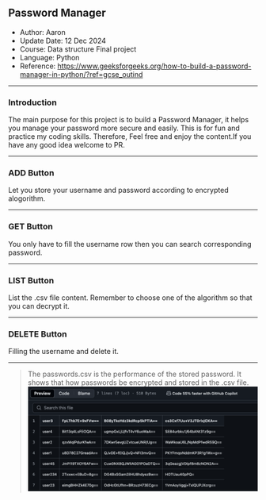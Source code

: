 ## Password Manager
- Author: Aaron
- Update Date: 12 Dec 2024
- Course: Data structure Final project
- Language: Python
- Reference: https://www.geeksforgeeks.org/how-to-build-a-password-manager-in-python/?ref=gcse_outind
<hr>

### Introduction
The main purpose for this project is to build a Password Manager, it helps you manage your password more secure and easily. This is for fun and practice my coding skills. Therefore, Feel free and enjoy the content.If you have any good idea welcome to PR.
<hr>

### ADD Button
Let you store your username and password according to encrypted alogorithm.
<hr>

### GET Button
You only have to fill the username row then you can search corresponding password.
<hr>

### LIST Button
List the .csv file content. Remember to choose one of the algorithm so that you can decrypt it.
<hr>


### DELETE Button
Filling the username and delete it.
<hr>


> The passwords.csv is the performance of the stored password. It shows that how passwords be encrypted and stored in the .csv file.
![Performance](icons/performance.png "password in file")
